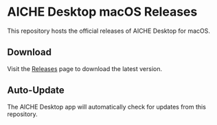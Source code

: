 # AICHE Desktop macOS Releases

This repository hosts the official releases of AICHE Desktop for macOS.

## Download

Visit the [Releases](https://github.com/AICHE-app/mac-releases/releases) page to download the latest version.

## Auto-Update

The AICHE Desktop app will automatically check for updates from this repository.
